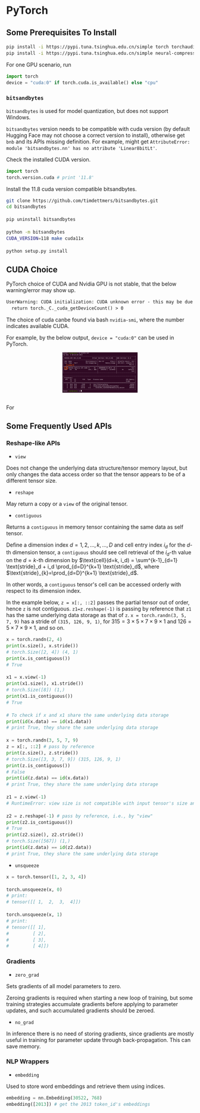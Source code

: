 # PyTorch

## Some Prerequisites To Install

```sh
pip install -i https://pypi.tuna.tsinghua.edu.cn/simple torch torchaudio torchvision
pip install -i https://pypi.tuna.tsinghua.edu.cn/simple neural-compressor accelerate nvidia-ml-py3 evaluate

```

For one GPU scenario, run 
```python
import torch
device = "cuda:0" if torch.cuda.is_available() else "cpu"
```

### `bitsandbytes`

`bitsandbytes` is used for model quantization, but does not support Windows.

`bitsandbytes` version needs to be compatible with cuda version (by default Hugging Face may not choose a correct version to install), otherwise get `bnb` and its APIs missing definition.
For example, might get `AttributeError: module 'bitsandbytes.nn' has no attribute 'Linear8bitLt'`.

Check the installed CUDA version.

```python
import torch
torch.version.cuda # print '11.8'
```

Install the 11.8 cuda version compatible bitsandbytes.

```bash
git clone https://github.com/timdettmers/bitsandbytes.git
cd bitsandbytes

pip uninstall bitsandbytes

python -m bitsandbytes 
CUDA_VERSION=118 make cuda11x

python setup.py install
```

## CUDA Choice

PyTorch choice of CUDA and Nvidia GPU is not stable, that the below warning/error may show up.

```txt
UserWarning: CUDA initialization: CUDA unknown error - this may be due to an incorrectly set up environment, e.g. changing env variable CUDA_VISIBLE_DEVICES after program start. Setting the available devices to be zero. (Triggered internally at ../c10/cuda/CUDAFunctions.cpp:108.)
  return torch._C._cuda_getDeviceCount() > 0
```

The choice of cuda canbe found via bash `nvidia-smi`, where the number indicates available CUDA.

For example, by the below output, `device = "cuda:0"` can be used in PyTorch.

<div style="display: flex; justify-content: center;">
      <img src="imgs/nvidia_cuda_device_num.png" width="40%" height="30%" alt="nvidia_cuda_device_num" />
</div>
</br>

For 

## Some Frequently Used APIs

### Reshape-like APIs

* `view`

Does not change the underlying data structure/tensor memory layout, but only changes the data access order so that the tensor appears to be of a different tensor size.

* `reshape`

May return a copy or a `view` of the original tensor. 

* `contiguous`

Returns a `contiguous` in memory tensor containing the same data as self tensor.

Define a dimension index $d=1,2,...,k,...,D$ and cell entry index $i_d$ for the $d$-th dimension tensor, a `contiguous` should see cell retrieval of the $i_d$-th value on the $d=k$-th dimension by $\text{cell}(d=k, i_d) = \sum^{k-1}_{d=1} \text{stride}_d + i_d \prod_{d=D}^{k+1} \text{stride}_d$, where $\text{stride}_{k}=\prod_{d=D}^{k+1} \text{stride}_d$.

In other words, a `contiguous` tensor's cell can be accessed orderly with respect to its dimension index.

In the example below, `z = x[:, ::2]` passes the partial tensor out of order, hence `z` is not contiguous.
`z1=z.reshape(-1)` is passing by reference that `z1` has the same underlying data storage as that of `z`.
`x = torch.randn(3, 5, 7, 9)` has a stride of `(315, 126, 9, 1)`, for $315 = 3 \times 5 \times 7 \times 9 \times 1$ and $126 = 5 \times 7 \times 9 \times 1$, and so on.


```python
x = torch.randn(2, 4)
print(x.size(), x.stride())
# torch.Size([2, 4]) (4, 1)
print(x.is_contiguous())
# True

x1 = x.view(-1)
print(x1.size(), x1.stride())
# torch.Size([8]) (1,)
print(x1.is_contiguous())
# True

# To check if x and x1 share the same underlying data storage
print(id(x.data) == id(x1.data))
# print True, they share the same underlying data storage

x = torch.randn(3, 5, 7, 9)
z = x[:, ::2] # pass by reference
print(z.size(), z.stride())
# torch.Size([3, 3, 7, 9]) (315, 126, 9, 1)
print(z.is_contiguous())
# False
print(id(z.data) == id(x.data))
# print True, they share the same underlying data storage

z1 = z.view(-1)
# RuntimeError: view size is not compatible with input tensor's size and stride (at least one dimension spans across two contiguous subspaces). Use .reshape(...) instead.

z2 = z.reshape(-1) # pass by reference, i.e., by "view"
print(z2.is_contiguous())
# True
print(z2.size(), z2.stride())
# torch.Size([567]) (1,)
print(id(z.data) == id(z2.data))
# print True, they share the same underlying data storage
```

* `unsqueeze`

```python
x = torch.tensor([1, 2, 3, 4])

torch.unsqueeze(x, 0)
# print:
# tensor([[ 1,  2,  3,  4]])

torch.unsqueeze(x, 1)
# print:
# tensor([[ 1],
#         [ 2],
#         [ 3],
#         [ 4]])
```

### Gradients

* `zero_grad`

Sets gradients of all model parameters to zero.

Zeroing gradients is required when starting a new loop of training, but some training strategies accumulate gradients before applying to parameter updates, and such accumulated gradients should be zeroed.

* `no_grad`

In inference there is no need of storing gradients, since gradients are mostly useful in training for parameter update through  back-propagation.
This can save memory.

### NLP Wrappers


* `embedding`

Used to store word embeddings and retrieve them using indices. 

```python
embedding = nn.Embedding(30522, 768)
embedding([2013]) # get the 2013 token_id's embeddings
```
